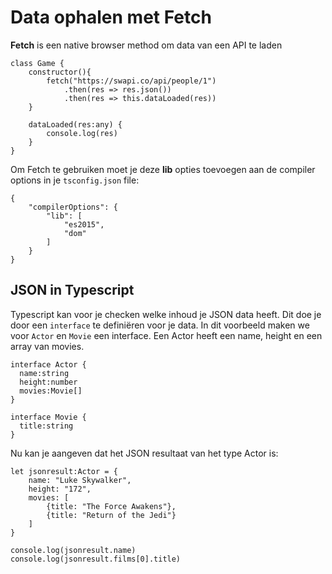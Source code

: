 # Data ophalen met Fetch

**Fetch** is een native browser method om data van een API te laden

```
class Game {
    constructor(){
        fetch("https://swapi.co/api/people/1")
            .then(res => res.json())
            .then(res => this.dataLoaded(res))
    }

    dataLoaded(res:any) {
        console.log(res)
    }
}
```

Om Fetch te gebruiken moet je deze **lib** opties toevoegen aan de compiler options in je `tsconfig.json` file:

```
{
    "compilerOptions": {
        "lib": [
            "es2015",
            "dom"
        ]
    }
}
```

## JSON in Typescript

Typescript kan voor je checken welke inhoud je JSON data heeft. Dit doe je door een `interface` te definiëren voor je data. In dit voorbeeld maken we voor `Actor` en `Movie` een interface. Een Actor heeft een name, height en een array van movies.

```
interface Actor {
  name:string
  height:number
  movies:Movie[]
}

interface Movie {
  title:string
}
```

Nu kan je aangeven dat het JSON resultaat van het type Actor is:
```
let jsonresult:Actor = {
	name: "Luke Skywalker",
	height: "172",
	movies: [
		{title: "The Force Awakens"},
		{title: "Return of the Jedi"}
	]
}

console.log(jsonresult.name)
console.log(jsonresult.films[0].title)
```
